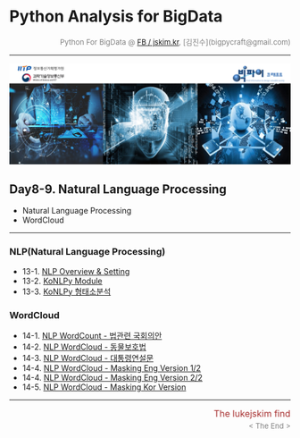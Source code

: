 
# Python Analysis for BigData

<div align='right'><font size=2 color='gray'>Python For BigData @ <font color='blue'><a href='https://www.facebook.com/jskim.kr'>FB / jskim.kr</a></font>, [김진수](bigpycraft@gmail.com)</font></div>
<hr>

<img src="../images/img_front_readme.png">

## Day8-9. Natural Language Processing
- Natural Language Processing
- WordCloud
<hr>

### NLP(Natural Language Processing)  
- 13-1. [NLP Overview & Setting                    ][pkg-c1]
- 13-2. [KoNLPy Module                             ][pkg-c2]
- 13-3. [KoNLPy 형태소분석                         ][pkg-c3]

### WordCloud
- 14-1. [NLP WordCount - 법관련 국회의안           ][pkg-d1]
- 14-2. [NLP WordCloud - 동물보호법                ][pkg-d2]
- 14-3. [NLP WordCloud - 대통령연설문              ][pkg-d3]
- 14-4. [NLP WordCloud - Masking Eng Version 1/2   ][pkg-d41]
- 14-4. [NLP WordCloud - Masking Eng Version 2/2   ][pkg-d42]
- 14-5. [NLP WordCloud - Masking Kor Version       ][pkg-d5]

[pkg-c1]:  https://htmlpreview.github.io/?https://github.com/lukejskim/iitp19-hankyung/blob/master/notebook/html/PF_DA_711_NLP_KoNLPy_Module.html               "Go pkg-c1"
[pkg-c2]:  https://htmlpreview.github.io/?https://github.com/lukejskim/iitp19-hankyung/blob/master/notebook/html/PF_DA_720_KoNLPy_Module_ver2.0.html            "Go pkg-c2"
[pkg-c3]:  https://htmlpreview.github.io/?https://github.com/lukejskim/iitp19-hankyung/blob/master/notebook/html/PF_DA_730_KoNLPy_WordCloud_형태소분석_v2.html  "Go pkg-c3"

[pkg-d1]:  https://htmlpreview.github.io/?https://github.com/lukejskim/iitp19-hankyung/blob/master/notebook/html/PF_DA_713_NLP_kobill_v2.html                     "Go pkg-d1"
[pkg-d2]:  https://htmlpreview.github.io/?https://github.com/lukejskim/iitp19-hankyung/blob/master/notebook/html/PF_DA_740_KoNLPy_WordCloud_동물보호법_v3.html    "Go pkg-d2"
[pkg-d3]:  https://htmlpreview.github.io/?https://github.com/lukejskim/iitp19-hankyung/blob/master/notebook/html/PF_DA_750_KoNLPy_WordCloud_대통령연설문_v2.html  "Go pkg-d3"
[pkg-d41]: https://htmlpreview.github.io/?https://github.com/lukejskim/iitp19-hankyung/blob/master/notebook/html/PF_DA_760_NLP_WordCloud_Eng_Alice_v3-1.html      "Go pkg-d41"
[pkg-d42]: https://htmlpreview.github.io/?https://github.com/lukejskim/iitp19-hankyung/blob/master/notebook/html/PF_DA_760_NLP_WordCloud_Eng_Alice_v3-2.html      "Go pkg-d42"
[pkg-d5]:  https://htmlpreview.github.io/?https://github.com/lukejskim/iitp19-hankyung/blob/master/notebook/html/PF_DA_770_WordCloud_이미지마스킹_v3.html         "Go pkg-d5"


<hr>
<marquee><font size=3 color='brown'>The lukejskim find the information to design valuable society with Technology & Craft.</font></marquee>
<div align='right'><font size=2 color='gray'> &lt; The End &gt; </font></div>
